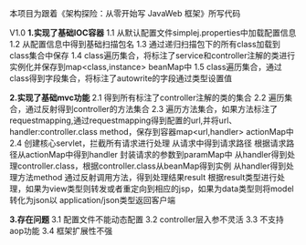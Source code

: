 本项目为跟着《架构探险：从零开始写 JavaWeb 框架》所写代码

V1.0
**1.实现了基础IOC容器**
    1.1 从默认配置文件simplej.properties中加载配置信息
    1.2 从配置信息中得到基础扫描包名
    1.3 通过递归扫描包下的所有class加载到class集合中保存
    1.4 class遍历集合，将标注了service和controller注解的类进行实例化并保存到map<class,instance> beanMap中
    1.5 class遍历集合，通过class得到字段集合，将标注了autowrite的字段通过类型设置值
    
**2.实现了基础mvc功能**
    2.1 得到所有标注了controller注解的类的集合
    2.2 遍历集合，通过反射得到controller的方法集合
    2.3 遍历方法集合，如果方法标注了requestmapping,通过requestmapping得到配置的url,并将url、handler:controller.class 
    method，保存到容器map<url,handler> actionMap中
    2.4 创建核心servlet，拦截所有请求进行处理
            从请求中得到请求路径
            根据请求路径从actionMap中得到handler
            封装请求的参数到paramMap中
            从handler得到处理controller.class，根据controller.class从beanMap得到实例
            从handler得到处理方法method
            通过反射调用方法，得到处理结果result
            根据result类型进行处理，如果为view类型则转发或者重定向到相应的jsp，如果为data类型则将model转化为json以
            application/json类型返回客户端

**3.存在问题**
    3.1 配置文件不能动态配置
    3.2 controller层入参不灵活
    3.3 不支持aop功能
    3.4 框架扩展性不强
